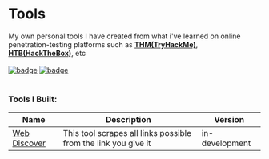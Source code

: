 # Tools
My own personal tools I have created from what i've learned on online penetration-testing platforms such as [**THM(TryHackMe)**](https://tryhackme.com), [**HTB(HackTheBox)**](https://hackthebox.com), etc<br><br>
[![badge](https://tryhackme-badges.s3.amazonaws.com/MrBud.png)](https://tryhackme.com/p/MrBud "MrBud's TryHackMe Profile")
[![badge](https://www.hackthebox.com/badge/image/849437)](https://app.hackthebox.com/profile/849437 "MrBud's HackTheBox Profile")<br><br>
### Tools I Built:<br>
| Name | Description | Version |
| --- | --- | --- |
| [Web Discover](./web-discover/) | This tool scrapes all links possible from the link you give it | in-development |
